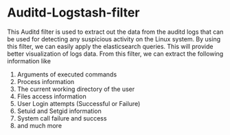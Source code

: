 # Auditd-Logstash-filter
This Auditd filter is used to extract out the data from the auditd logs that can be used for detecting any suspicious activity on the Linux system. By using this filter, we can easily apply the elasticsearch queries. This will provide better visualization of logs data. From this filter, we can extract the following information like
1. Arguments of executed commands
2. Process information
3. The current working directory of the user
4. Files access information
5. User Login attempts (Successful or Failure)
6. Setuid and Setgid information
7. System call failure and success
8. and much more

